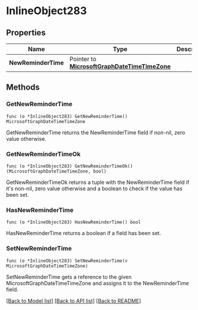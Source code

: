 # InlineObject283

## Properties

Name | Type | Description | Notes
------------ | ------------- | ------------- | -------------
**NewReminderTime** | Pointer to [**MicrosoftGraphDateTimeTimeZone**](microsoft.graph.dateTimeTimeZone.md) |  | [optional] 

## Methods

### GetNewReminderTime

`func (o *InlineObject283) GetNewReminderTime() MicrosoftGraphDateTimeTimeZone`

GetNewReminderTime returns the NewReminderTime field if non-nil, zero value otherwise.

### GetNewReminderTimeOk

`func (o *InlineObject283) GetNewReminderTimeOk() (MicrosoftGraphDateTimeTimeZone, bool)`

GetNewReminderTimeOk returns a tuple with the NewReminderTime field if it's non-nil, zero value otherwise
and a boolean to check if the value has been set.

### HasNewReminderTime

`func (o *InlineObject283) HasNewReminderTime() bool`

HasNewReminderTime returns a boolean if a field has been set.

### SetNewReminderTime

`func (o *InlineObject283) SetNewReminderTime(v MicrosoftGraphDateTimeTimeZone)`

SetNewReminderTime gets a reference to the given MicrosoftGraphDateTimeTimeZone and assigns it to the NewReminderTime field.


[[Back to Model list]](../README.md#documentation-for-models) [[Back to API list]](../README.md#documentation-for-api-endpoints) [[Back to README]](../README.md)


